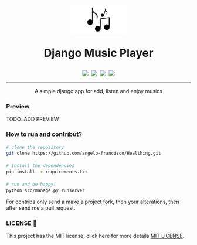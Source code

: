 <div align="center">
<img src="../src/assets/imgs/profile.png" style="width:150px;height:80px;">

<p style="font-size:30px;font-weight:700;">Django Music Player</p>
<div>

![](https://img.shields.io/badge/Python-FFD43B?style=for-the-badge&logo=python&logoColor=blue)&nbsp;
![](https://img.shields.io/badge/Django-092E20?style=for-the-badge&logo=django&logoColor=green)&nbsp;
![](https://img.shields.io/badge/HTML5-E34F26?style=for-the-badge&logo=html5&logoColor=white)&nbsp;
![](https://img.shields.io/badge/CSS3-1572B6?style=for-the-badge&logo=css3&logoColor=white)
</div>


</div>
<hr>
<div align="center">
A simple django app for add, listen and enjoy musics
</div>

### Preview
TODO: ADD PREVIEW

### How to run and contribut?

```bash
# clone the repository
git clone https://github.com/angelo-francisco/Healthing.git

# install the dependencies
pip install -r requirements.txt

# run and be happy!
python src/manage.py runserver
```
For contribs only send a make a project fork, then your alterations, then after send me a pull request.


### LICENSE 📜
This project has the MIT license, click here for more details [MIT LICENSE](https://opensource.org/license/mit).